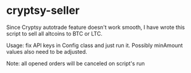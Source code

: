 cryptsy-seller
==============

Since Cryptsy autotrade feature doesn't work smooth, I have wrote this script
to sell all altcoins to BTC or LTC.

Usage: fix API keys in Config class and just run it. Possibly minAmount values
also need to be adjusted.

Note: all opened orders will be canceled on script's run
